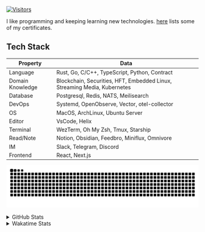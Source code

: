 <!-- markdownlint-disable MD041 MD010 MD033 -->
[![Visitors](https://api.visitorbadge.io/api/daily?path=Akagi201%2FAkagi201&label=Visitors%20Today&countColor=%2337d67a)](https://visitorbadge.io/status?path=Akagi201%2FAkagi201)

I like programming and keeping learning new technologies. [here](https://github.com/Akagi201/blockchain) lists some of my certificates.

## Tech Stack

| Property         	| Data                                                                               	|
|------------------	|------------------------------------------------------------------------------------	|
| Language         	| Rust, Go, C/C++, TypeScript, Python, Contract                                       |
| Domain Knowledge 	| Blockchain, Securities, HFT, Embedded Linux, Streaming Media, Kubernetes            |
| Database         	| Postgresql, Redis, NATS, Meilisearch                                                   |
| DevOps            | Systemd, OpenObserve, Vector, otel-collector                                        |
| OS               	| MacOS, ArchLinux, Ubuntu Server                                                     |
| Editor           	| VsCode, Helix                                                                       |
| Terminal          | WezTerm, Oh My Zsh, Tmux, Starship                                                  |
| Read/Note         | Notion, Obsidian, Feedbro, Miniflux, Omnivore                                       |
| IM               	| Slack, Telegram, Discord                                                            |
| Frontend          | React, Next.js                                                                      |

[![github contribution grid snake animation](https://raw.githubusercontent.com/Akagi201/Akagi201/output/github-contribution-grid-snake.svg#gh-light-mode-only)](https://github.com/Akagi201)

<details>
<summary>GitHub Stats</summary>
  <a href="https://github.com/Akagi201"><img alt="Profile Detail" src="https://raw.githubusercontent.com/Akagi201/Akagi201/master/profile-summary-card-output/dracula/0-profile-details.svg" /></a>
  <a href="https://github.com/Akagi201"><img alt="Github Stats" src="https://raw.githubusercontent.com/Akagi201/Akagi201/master/profile-summary-card-output/dracula/3-stats.svg" /></a>
  <a href="https://github.com/Akagi201"><img alt="Lang By Commits" src="https://raw.githubusercontent.com/Akagi201/Akagi201/master/profile-summary-card-output/dracula/2-most-commit-language.svg" /></a>
</details>

<details>
<summary>Wakatime Stats</summary>
<br>

<!--START_SECTION:waka-->

```txt
From: 25 July 2024 - To: 01 August 2024

Total Time: 31 hrs 58 mins

Other        26 hrs 8 mins   ████████████████████▒░░░░   81.75 %
Go           3 hrs 13 mins   ██▓░░░░░░░░░░░░░░░░░░░░░░   10.07 %
sh           1 hr 6 mins     █░░░░░░░░░░░░░░░░░░░░░░░░   03.49 %
Bash         27 mins         ▒░░░░░░░░░░░░░░░░░░░░░░░░   01.41 %
Solidity     26 mins         ▒░░░░░░░░░░░░░░░░░░░░░░░░   01.38 %
INI          21 mins         ▒░░░░░░░░░░░░░░░░░░░░░░░░   01.11 %
Rust         8 mins          ░░░░░░░░░░░░░░░░░░░░░░░░░   00.46 %
Markdown     2 mins          ░░░░░░░░░░░░░░░░░░░░░░░░░   00.13 %
YAML         1 min           ░░░░░░░░░░░░░░░░░░░░░░░░░   00.07 %
Makefile     1 min           ░░░░░░░░░░░░░░░░░░░░░░░░░   00.06 %
```

<!--END_SECTION:waka-->

</details>
